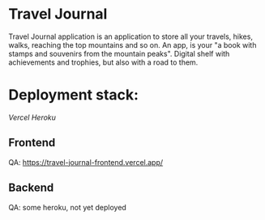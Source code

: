 # Travel Journal
Travel Journal application is an application to store all your travels, hikes, walks, reaching the top mountains and so on. An app, is your "a book with stamps and souvenirs from the mountain peaks". Digital shelf with achievements and trophies, but also with a road to them.

# Deployment stack:
*Vercel*
*Heroku*


## Frontend
QA: https://travel-journal-frontend.vercel.app/

## Backend
QA: some heroku, not yet deployed
